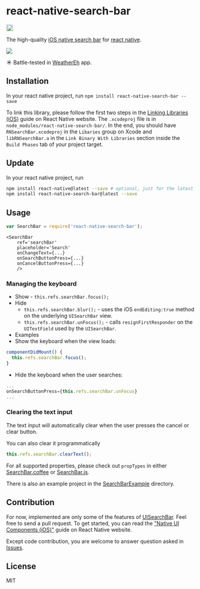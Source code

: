 # react-native-search-bar

<a href="https://www.npmjs.com/package/react-native-search-bar"><img src="https://badge.fury.io/js/react-native-search-bar.svg" alt="" height="18"></a>

The high-quality [iOS native search bar](https://developer.apple.com/library/ios/documentation/UserExperience/Conceptual/UIKitUICatalog/UISearchBar.html) for [react native](https://facebook.github.io/react-native/).

<img src="SearchBar.png"/>

:sunny: Battle-tested in [WeatherEh](http://weathereh.hanzhao.name/) app.

## Installation

In your react native project, run `npm install react-native-search-bar --save`

To link this library, please follow the first two steps in the [Linking Libraries (iOS)](http://facebook.github.io/react-native/docs/linking-libraries-ios.html) guide on React Native website. The `.xcodeproj` file is in `node_modules/react-native-search-bar/`. In the end, you should have `RNSearchBar.xcodeproj` in the `Libaries` group on Xcode and `libRNSearchBar.a` in the `Link Binary With Libraries` section inside the `Build Phases` tab of your project target.

## Update

In your react native project, run

```Bash
npm install react-native@latest --save # optional, just for the latest react-native
npm install react-native-search-bar@latest --save
```

## Usage

```javascript
var SearchBar = require('react-native-search-bar');
```

```JSX
<SearchBar
	ref='searchBar'
	placeholder='Search'
	onChangeText={...}
	onSearchButtonPress={...}
	onCancelButtonPress={...}
	/>
```

### Managing the keyboard
* Show - `this.refs.searchBar.focus();`
* Hide
  - `this.refs.searchBar.blur();` - uses the iOS `endEditing:true` method on the underlying `UISearchBar` view.
  - `this.refs.searchBar.unFocus();` - calls `resignFirstResponder` on the `UITextField` used by the `UISearchBar`.
* Examples
 * Show the keyboard when the view loads:
```javascript
componentDidMount() {
  this.refs.searchBar.focus();
}
```
 * Hide the keyboard when the user searches:
```javascript
...
onSearchButtonPress={this.refs.searchBar.unFocus}
...
```

### Clearing the text input
The text input will automatically clear when the user presses the cancel or clear button.

You can also clear it programmatically

```javascript
this.refs.searchBar.clearText();
```

For all supported properties, please check out `propTypes` in either [SearchBar.coffee](SearchBar.coffee) or [SearchBar.js](SearchBar.js).

There is also an example project in the [SearchBarExample](SearchBarExample) directory.

## Contribution

For now, implemented are only some of the features of [UISearchBar](https://developer.apple.com/library/ios/documentation/UIKit/Reference/UISearchBar_Class/).
Feel free to send a pull request. To get started, you can read the ["Native UI Components (iOS)"](http://facebook.github.io/react-native/docs/native-components-ios.html) guide on React Native website.

Except code contribution, you are welcome to answer question asked in [Issues](https://github.com/umhan35/react-native-search-bar/issues).

## License

MIT